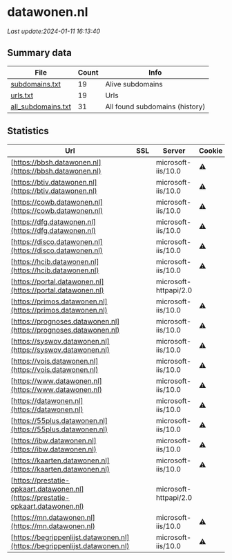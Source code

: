 # datawonen.nl
*Last update:2024-01-11 16:13:40*
## Summary data
| File       | Count | Info |
|------------|-------|------|
|[subdomains.txt](/data/datawonen/subdomains.txt)|19|Alive subdomains|
|[urls.txt](/data/datawonen/urls.txt)|19|Urls|
|[all_subdomains.txt](/data/datawonen/all_subdomains.txt)|31|All found subdomains (history)|
## Statistics
| Url | SSL | Server | Cookie | HSTS | CSP | XFO | XXP | RP | Tech |
|------------|-------|------|------|------|------|------|------|------|------|
|[https://bbsh.datawonen.nl](https://bbsh.datawonen.nl)| |microsoft-iis/10.0|:warning: |:white_check_mark: |:warning: | |:white_check_mark: |:white_check_mark: |Amazon S3 Amazon Web...|
|[https://btiv.datawonen.nl](https://btiv.datawonen.nl)| |microsoft-iis/10.0|:warning: |:white_check_mark: |:warning: |:white_check_mark: |:white_check_mark: |:white_check_mark: |Amazon S3 Amazon Web...|
|[https://cowb.datawonen.nl](https://cowb.datawonen.nl)| |microsoft-iis/10.0|:warning: |:white_check_mark: |:warning: |:white_check_mark: |:white_check_mark: |:white_check_mark: |HSTS IIS:10.0 Micros...|
|[https://dfg.datawonen.nl](https://dfg.datawonen.nl)| |microsoft-iis/10.0|:warning: |:white_check_mark: |:warning: |:white_check_mark: |:white_check_mark: |:white_check_mark: |Amazon S3 Amazon Web...|
|[https://disco.datawonen.nl](https://disco.datawonen.nl)| |microsoft-iis/10.0|:warning: |:white_check_mark: | |:white_check_mark: |:white_check_mark: |:white_check_mark: |Bootstrap:4.1.3 HSTS...|
|[https://hcib.datawonen.nl](https://hcib.datawonen.nl)| |microsoft-iis/10.0|:warning: |:white_check_mark: |:warning: |:white_check_mark: |:white_check_mark: |:white_check_mark: |Amazon S3 Amazon Web...|
|[https://portal.datawonen.nl](https://portal.datawonen.nl)| |microsoft-httpapi/2.0| | | | | |:white_check_mark: |Microsoft HTTPAPI:2....|
|[https://primos.datawonen.nl](https://primos.datawonen.nl)| |microsoft-iis/10.0|:warning: |:white_check_mark: |:warning: | |:white_check_mark: |:white_check_mark: |Amazon S3 Amazon Web...|
|[https://prognoses.datawonen.nl](https://prognoses.datawonen.nl)| |microsoft-iis/10.0|:warning: |:white_check_mark: |:warning: |:white_check_mark: |:white_check_mark: |:white_check_mark: |Amazon S3 Amazon Web...|
|[https://syswov.datawonen.nl](https://syswov.datawonen.nl)| |microsoft-iis/10.0|:warning: |:white_check_mark: |:warning: | |:white_check_mark: |:white_check_mark: |Amazon S3 Amazon Web...|
|[https://vois.datawonen.nl](https://vois.datawonen.nl)| |microsoft-iis/10.0|:warning: |:white_check_mark: |:warning: |:white_check_mark: |:white_check_mark: |:white_check_mark: |HSTS IIS:10.0 Micros...|
|[https://www.datawonen.nl](https://www.datawonen.nl)| |microsoft-iis/10.0|:warning: |:white_check_mark: |:warning: |:white_check_mark: |:white_check_mark: |:white_check_mark: |HSTS IIS:10.0 Micros...|
|[https://datawonen.nl](https://datawonen.nl)| |microsoft-iis/10.0|:warning: |:white_check_mark: |:warning: |:white_check_mark: |:white_check_mark: |:white_check_mark: |Amazon S3 Amazon Web...|
|[https://55plus.datawonen.nl](https://55plus.datawonen.nl)| |microsoft-iis/10.0|:warning: |:white_check_mark: |:warning: |:white_check_mark: |:white_check_mark: |:white_check_mark: |HSTS IIS:10.0 Micros...|
|[https://ibw.datawonen.nl](https://ibw.datawonen.nl)| |microsoft-iis/10.0|:warning: |:white_check_mark: |:warning: |:white_check_mark: |:white_check_mark: |:white_check_mark: |Amazon S3 Amazon Web...|
|[https://kaarten.datawonen.nl](https://kaarten.datawonen.nl)| |microsoft-iis/10.0|:warning: |:white_check_mark: |:warning: |:white_check_mark: |:white_check_mark: |:white_check_mark: |Amazon S3 Amazon Web...|
|[https://prestatie-opkaart.datawonen.nl](https://prestatie-opkaart.datawonen.nl)| |microsoft-httpapi/2.0| | | | | |:white_check_mark: |Microsoft HTTPAPI:2....|
|[https://mn.datawonen.nl](https://mn.datawonen.nl)| |microsoft-iis/10.0|:warning: |:white_check_mark: |:warning: |:white_check_mark: |:white_check_mark: |:white_check_mark: |Amazon S3 Amazon Web...|
|[https://begrippenlijst.datawonen.nl](https://begrippenlijst.datawonen.nl)| |microsoft-iis/10.0|:warning: |:white_check_mark: |:warning: |:white_check_mark: |:white_check_mark: |:white_check_mark: |HSTS IIS:10.0 Micros...|